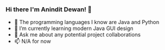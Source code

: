 ### Hi there I'm Anindit Dewan! 👋

- 📖 The programming languages I know are Java and Python 
- 🌱 I’m currently learning modern Java GUI design 
- 💬 Ask me about any potential project collaborations 
- 📫 N/A for now 
